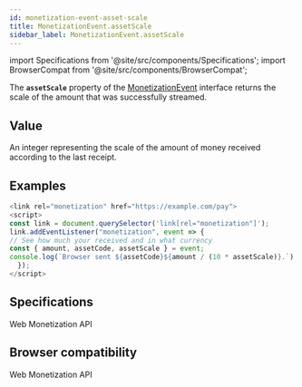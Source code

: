 ```yaml
---
id: monetization-event-asset-scale
title: MonetizationEvent.assetScale
sidebar_label: MonetizationEvent.assetScale
---
```


import Specifications from '@site/src/components/Specifications';
import BrowserCompat from '@site/src/components/BrowserCompat';

The **`assetScale`** property of the [MonetizationEvent](monetization-event.md) interface returns the scale of the amount that was successfully streamed. 

## Value

An integer representing the scale of the amount of money received according to the last receipt. 

## Examples

```javascript
<link rel="monetization" href="https://example.com/pay">
<script>
const link = document.querySelector('link[rel="monetization"]');
link.addEventListener("monetization", event => {
// See how much your received and in what currency
const { amount, assetCode, assetScale } = event;
console.log(`Browser sent ${assetCode}${amount / (10 * assetScale)}.`)
  });
</script>
```

## Specifications
<Specifications link="assetscale-attribute">Web Monetization API</Specifications>

## Browser compatibility
<BrowserCompat data="assetScale.json">Web Monetization API</BrowserCompat>

